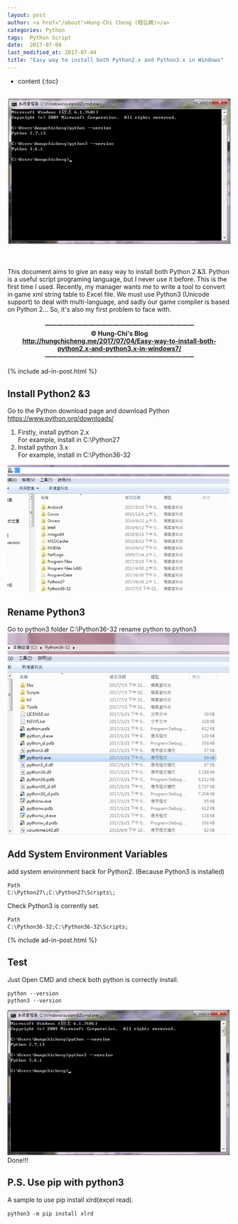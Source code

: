 ```yaml
---
layout: post
author: <a href="/about">Hung-Chi Cheng (程弘錡)</a>
categories: Python
tags:  Python Script
date:  2017-07-04
last_modified_at: 2017-07-04
title: "Easy way to install both Python2.x and Python3.x in Windows"
---
```

<!--                Title 的建議最大長度                   -->

* content
{:toc}

<!-- 文章概要 -->
<center><br>
<img src="/image/2017-07-04-Easy-way-to-install-both-python2.x-and-python3.x-in-windows7/python-check-version.png" alt="python check version" width="500" itemprop="image">
</center><br>
<br><br>
This document aims to give an easy way to install both Python 2 &3. Python is a useful script programing language, but I never use it before. This is the first time I used. Recently, my manager wants me to write a tool to convert in game xml string table to Excel file. We must use Python3 (Unicode support) to deal with multi-language, and sadly our game compiler is based on Python 2... So, it's also my first problem to face with.
<!-- more -->


<!-- 著作權start -->
<center><b><br>
一一一一一一一一一一一一一一一一一一一一一一一一<br>
&copy; Hung-Chi's Blog<br>
<a href="http://hungchicheng.me/2017/07/04/Easy-way-to-install-both-python2.x-and-python3.x-in-windows7/" id="link" target="_blank">
	http://hungchicheng.me/2017/07/04/Easy-way-to-install-both-python2.x-and-python3.x-in-windows7/
</a><br>
一一一一一一一一一一一一一一一一一一一一一一一一
</b></center>
<!-- 著作權end -->

<!-- 手動放廣告 -->
{% include ad-in-post.html %}
<!-- 手動放廣告 -->

## Install Python2 &3
Go to the Python download page and download Python<br>
<https://www.python.org/downloads/>
1. Firstly, install python 2.x<br>
For example, install in C:\Python27
2. Install python 3.x<br>
For example, install in C:\Python36-32

<img src="/image/2017-07-04-Easy-way-to-install-both-python2.x-and-python3.x-in-windows7/install-python-example.png" alt="install python example" width="500" itemprop="image"><br>

## Rename Python3
Go to python3 folder C:\Python36-32
rename python to python3
<img src="/image/2017-07-04-Easy-way-to-install-both-python2.x-and-python3.x-in-windows7/rename-python3.png" alt="rename python3" width="500" itemprop="image"><br>

## Add System Environment Variables
add system environment back for Python2. (Because Python3 is installed)
```
Path
C:\Python27\;C:\Python27\Scripts\;
```
Check Python3 is corrently set.
```
Path
C:\Python36-32;C:\Python36-32\Scripts;
```

<!-- 手動放廣告 -->
{% include ad-in-post.html %}
<!-- 手動放廣告 -->

## Test
Just Open CMD and check both python is correctly install.
```
python --version
python3 --version
```
<img src="/image/2017-07-04-Easy-way-to-install-both-python2.x-and-python3.x-in-windows7/python-check-version.png" alt="python check version" width="500" itemprop="image"><br>
Done!!!

## P.S. Use pip with python3
A sample to use pip install xlrd(excel read).
```
python3 -m pip install xlrd 
```